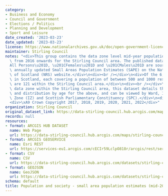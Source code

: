 ```yaml
---
category:
- Business and Economy
- Council and Government
- Elections / Politics
- Planning and Development
- Sport and Leisure
date_created: '2023-03-23'
date_updated: '2023-03-23'
license: https://www.nationalarchives.gov.uk/doc/open-government-licence/version/3/
maintainer: Stirling Council
notes: "<div>This group contains the data zone level mid-year population estimates\
  \ from 2016 onwards for the Stirling Council area. The published datasets for \u201C\
  All Persons\u201D, \u201CFemales\u201D and \u201CMales\u201D are sourced from the\
  \ annually updated Small Areas Population Estimates (SAPE) on the National Records\
  \ of Scotland (NRS) website.</div>\n<div><br /></div>\n<div>Of the 6,976 data zones\
  \ in Scotland, each covering a population of between 500 and 1000 residents, there\
  \ are 121 within the Stirling Council area.</div>\n<div><br /></div>\n<div>For each\
  \ data zone within the Stirling Council area, this dataset details the total population\
  \ and distribution by age for the above, and can be viewed by Ward, Intermediate\
  \ Zone (IZ) and Scottish Parliamentary Constituency (SPC).</div>\n<div><br /></div>\n\
  <div>\xA9 Crown Copyright 2017, 2018, 2019, 2020, 2021, 2022</div>"
organization: Stirling Council
original_dataset_link: https://data-stirling-council.hub.arcgis.com/maps/stirling-council::population-and-society-small-area-population-estimates-mid-2016-males
records: null
resources:
- format: ARCGIS HUB DATASET
  name: Web Page
  url: https://data-stirling-council.hub.arcgis.com/maps/stirling-council::population-and-society-small-area-population-estimates-mid-2016-males
- format: ARCGIS GEOSERVICE
  name: Esri REST
  url: https://services-eu1.arcgis.com/cECIr59LclpO818r/arcgis/rest/services/population%20and%20society%20-%20small%20area%20population%20estimates%20(mid-2016%20males)/FeatureServer/0
- format: CSV
  name: CSV
  url: https://data-stirling-council.hub.arcgis.com/datasets/stirling-council::population-and-society-small-area-population-estimates-mid-2016-males.csv?outSR=%7B%22latestWkid%22%3A3857%2C%22wkid%22%3A102100%7D
- format: GEOJSON
  name: GeoJSON
  url: https://data-stirling-council.hub.arcgis.com/datasets/stirling-council::population-and-society-small-area-population-estimates-mid-2016-males.geojson?outSR=%7B%22latestWkid%22%3A3857%2C%22wkid%22%3A102100%7D
schema: default
title: Population and society - small area population estimates (mid-2016 males)
---
```

